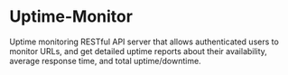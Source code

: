 # Uptime-Monitor
Uptime monitoring RESTful API server that allows authenticated users to monitor URLs, and get detailed uptime reports about their availability, average response time, and total uptime/downtime.
